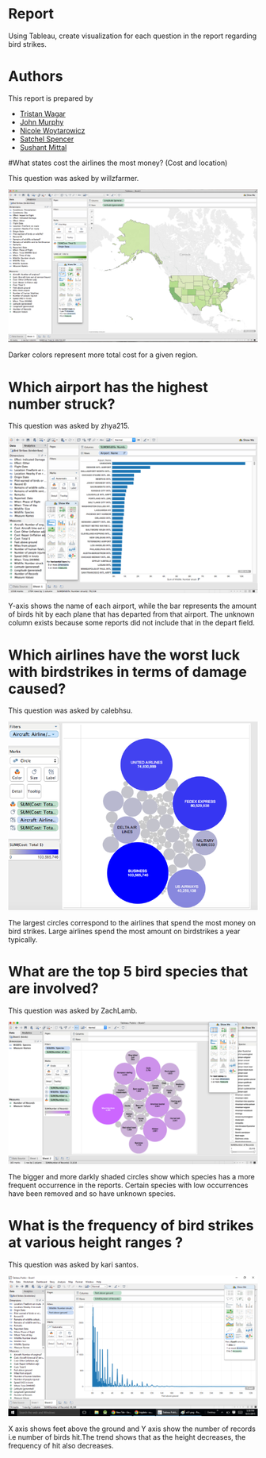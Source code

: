 # Report

Using Tableau, create visualization for each question in the report regarding
bird strikes.

# Authors

This report is prepared by
* [Tristan Wagar](www.github.com/twagar95)
* [John Murphy](www.github.com/johnmurph27)
* [Nicole Woytarowicz](www.github.com/nicolele)
* [Satchel Spencer](www.github.com/satchelspencer)
* [Sushant Mittal](www.github.com/sumi6109)

#What states cost the airlines the most money? (Cost and location)

This question was asked by willzfarmer.

![screenshot](satchel.png)

Darker colors represent more total cost for a given region.

# Which airport has the highest number struck?

This question was asked by zhya215.

![screenshot](birds1.png)

Y-axis shows the name of each airport, while the bar represents the amount of birds hit by each plane that has departed from that airport. The unknown column exists because some reports did not include that in the depart field. 

# Which airlines have the worst luck with birdstrikes in terms of damage caused?

This question was asked by calebhsu.

![screenshot](john.png)

The largest circles correspond to the airlines that spend the most money on bird strikes. Large airlines spend the most amount on birdstrikes a year typically. 

# What are the top 5 bird species that are involved?

This question was asked by ZachLamb.

![screenshot](species.png)

The bigger and more darkly shaded circles show which species has a more frequent occurrence in the reports. Certain species with low occurrences have been removed and so have unknown species.

# What is the frequency of bird strikes at various height ranges ?

This question was asked by kari santos.

![screenshot](w51.png)

X axis shows feet above the ground and Y axis show the number of records i.e number of birds hit.The trend shows that as the height decreases, the frequency of hit  also decreases.    
